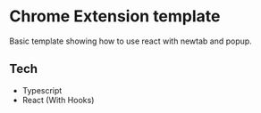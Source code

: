 # Chrome Extension template  

Basic template showing how to use react with newtab and popup.

## Tech
- Typescript
- React (With Hooks) 
